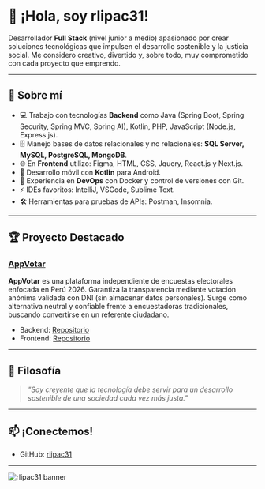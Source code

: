 # 👋 ¡Hola, soy rlipac31!

Desarrollador **Full Stack** (nivel junior a medio) apasionado por crear soluciones tecnológicas que impulsen el desarrollo sostenible y la justicia social. Me considero creativo, divertido y, sobre todo, muy comprometido con cada proyecto que emprendo.

---

## 🚀 Sobre mí

- 💻 Trabajo con tecnologías **Backend** como Java (Spring Boot, Spring Security, Spring MVC, Spring AI), Kotlin, PHP, JavaScript (Node.js, Express.js).
- 🗄️ Manejo bases de datos relacionales y no relacionales: **SQL Server, MySQL, PostgreSQL, MongoDB**.
- 🌐 En **Frontend** utilizo: Figma, HTML, CSS, Jquery, React.js y Next.js.
- 📱 Desarrollo móvil con **Kotlin** para Android.
- 🐳 Experiencia en **DevOps** con Docker y control de versiones con Git.
- ⚡ IDEs favoritos: IntelliJ, VSCode, Sublime Text.
- 🛠️ Herramientas para pruebas de APIs: Postman, Insomnia.

---

## 🏆 Proyecto Destacado

### [AppVotar](https://github.com/rlipac31/app-votos.git)
**AppVotar** es una plataforma independiente de encuestas electorales enfocada en Perú 2026. Garantiza la transparencia mediante votación anónima validada con DNI (sin almacenar datos personales). Surge como alternativa neutral y confiable frente a encuestadoras tradicionales, buscando convertirse en un referente ciudadano.

- Backend: [Repositorio](https://github.com/rlipac31/app-votos.git)
- Frontend: [Repositorio](https://github.com/rlipac31/AppVotar-2025.git)

---

## 🌱 Filosofía

> *"Soy creyente que la tecnología debe servir para un desarrollo sostenible de una sociedad cada vez más justa."*

---

## 📫 ¡Conectemos!

- GitHub: [rlipac31](https://github.com/rlipac31)

---

![rlipac31 banner](https://capsule-render.vercel.app/api?type=waving&color=auto&height=200&section=header&text=¡Bienvenido%20a%20mi%20perfil!&fontSize=40&animation=twinkling)
